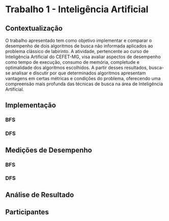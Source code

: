 # Trabalho 1 - Inteligência Artificial

## Contextualização
O trabalho apresentado tem como objetivo implementar e comparar o desempenho de dois algoritmos de busca não informada aplicados ao problema clássico de labirinto. A atividade, pertencente ao curso de Inteligência Artificial do CEFET-MG, visa avaliar aspectos de desempenho como tempo de execução, consumo de memória, completude e optimalidade dos algoritmos escolhidos. A partir desses resultados, busca-se analisar e discutir por que determinados algoritmos apresentam vantagens em certas métricas e condições do problema, oferecendo uma compreensão mais profunda das técnicas de busca na área de Inteligência Artificial.

## Implementação

### BFS

### DFS

## Medições de Desempenho

### BFS

### DFS

## Análise de Resultado

## Participantes

